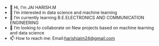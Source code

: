 - 👋 Hi, I’m JAI HARISH.M
- 👀 I’m interested in data science and machine learning
- 🌱 I’m currently learning B.E.ELECTRONICS AND COMMUNICATION ENGINEERING
- 💞️ I’m looking to collaborate on New projects based on machine learning and data science
- 📫 How to reach me:  Email:harishjaim24@gmail.com


<!---
jaiharish07/jaiharish07 is a ✨ special ✨ repository because its `README.md` (this file) appears on your GitHub profile.
You can click the Preview link to take a look at your changes.
--->
